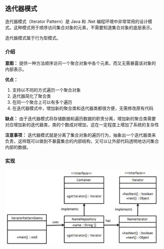 ## 迭代器模式

迭代器模式（Iterator Pattern）是 Java 和 .Net 编程环境中非常常用的设计模式。这种模式用于顺序访问集合对象的元素，不需要知道集合对象的底层表示。

迭代器模式属于行为型模式。

### 介绍

**意图：** 提供一种方法顺序访问一个聚合对象中各个元素，而又无需暴露该对象的内部表示。

**优点：**
1. 支持以不同的方式遍历一个聚合对象
2. 迭代器简化了聚合类
3. 在同一个聚合上可以有多个遍历
4. 在迭代器模式中，增加新的聚合类和迭代器类都很方便，无需修改原有代码

**缺点：** 由于迭代器模式将存储数据和遍历数据的职责分离，增加新的聚合类需要对应增加新的迭代器类，类的个数成对增加，这在一定程度上增加了系统的复杂性

**注意事项：** 迭代器模式就是分离了集合对象的遍历行为，抽象出一个迭代器类来负责，这样既可以做到不暴露集合的内部结构，又可以让外部代码透明地访问集合内部的数据。

### 实现

![迭代器模式实现](src/main/resources/image/iterator.png)
